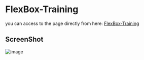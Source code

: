 # FlexBox-Training
you can access to the page directly from here:
      <a href="https://abdelmajiid.github.io/FlexBox-Training" target="_blank" rel=""> FlexBox-Training </a>
## ScreenShot
![image](https://user-images.githubusercontent.com/65561176/220588318-5885a4a7-7b31-4f17-b882-59e17c35b63b.png)
